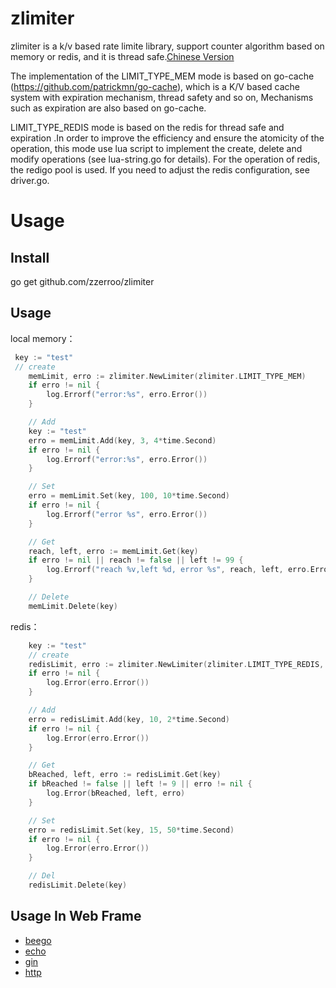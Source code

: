 # zlimiter

zlimiter is a k/v based rate limite library, support counter algorithm  based on  memory or redis, and it is thread safe.[Chinese Version](./readme-ch.md)

The implementation of the LIMIT_TYPE_MEM mode is based on go-cache (https://github.com/patrickmn/go-cache), which is a K/V based cache system with expiration mechanism, thread safety and so on, Mechanisms such as expiration are also based on go-cache. 


LIMIT_TYPE_REDIS mode is based on the redis for thread safe and expiration .In order to improve the efficiency and ensure the atomicity of the operation, this mode use lua script to implement the create, delete and modify operations (see lua-string.go for details). For the operation of redis, the redigo pool  is used. If you need to adjust the redis configuration, see driver.go.

# Usage

## Install

go get github.com/zzerroo/zlimiter

## Usage

local memory：

```go
 key := "test" 
 // create
	memLimit, erro := zlimiter.NewLimiter(zlimiter.LIMIT_TYPE_MEM)
	if erro != nil {
		log.Errorf("error:%s", erro.Error())
	}

	// Add
	key := "test"
	erro = memLimit.Add(key, 3, 4*time.Second)
	if erro != nil {
		log.Errorf("error:%s", erro.Error())
	}

	// Set
	erro = memLimit.Set(key, 100, 10*time.Second)
	if erro != nil {
		log.Errorf("error %s", erro.Error())
	}

	// Get
	reach, left, erro := memLimit.Get(key)
	if erro != nil || reach != false || left != 99 {
		log.Errorf("reach %v,left %d, error %s", reach, left, erro.Error())
	}

	// Delete
	memLimit.Delete(key)
```



redis：

```go
	key := "test"
	// create
	redisLimit, erro := zlimiter.NewLimiter(zlimiter.LIMIT_TYPE_REDIS, driver.RedisInfo{Host: "127.0.0.1:6379", Passwd: "passwd"})
	if erro != nil {
		log.Error(erro.Error())
	}

	// Add
	erro = redisLimit.Add(key, 10, 2*time.Second)
	if erro != nil {
		log.Error(erro.Error())
	}

	// Get
	bReached, left, erro := redisLimit.Get(key)
	if bReached != false || left != 9 || erro != nil {
		log.Error(bReached, left, erro)
	}

	// Set
	erro = redisLimit.Set(key, 15, 50*time.Second)
	if erro != nil {
		log.Error(erro.Error())
	}

	// Del
	redisLimit.Delete(key)
```

## Usage In Web Frame

- [beego](./example/beego/beego.go)
- [echo](./example/echo/echo.go)
- [gin](./example/gin/gin.go)
- [http](./example/http/http.go)
